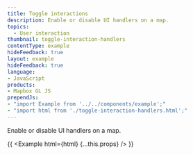 ```yaml
---
title: Toggle interactions
description: Enable or disable UI handlers on a map.
topics:
  - User interaction
thumbnail: toggle-interaction-handlers
contentType: example
hideFeedback: true
layout: example
hideFeedback: true
language:
- JavaScript
products:
- Mapbox GL JS
prependJs:
- "import Example from '../../components/example';"
- "import html from './toggle-interaction-handlers.html';"
---
```


Enable or disable UI handlers on a map.

{{ <Example html={html} {...this.props} /> }}
